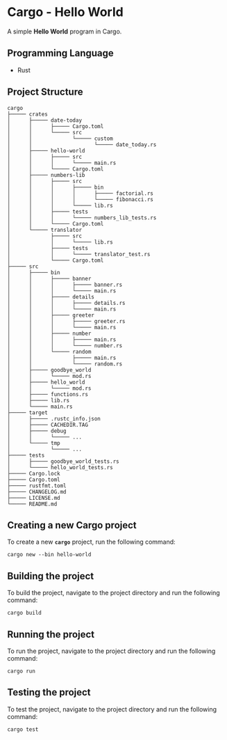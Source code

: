 # Cargo - Hello World

A simple **Hello World** program in Cargo.

## Programming Language

-   Rust

## Project Structure

```plaintext
cargo
├───── crates
│      ├───── date-today
│      │      ├───── Cargo.toml
│      │      └───── src
│      │             └───── custom
│      │                    └───── date_today.rs
│      ├───── hello-world
│      │      ├───── src
│      │      │      └───── main.rs
│      │      └───── Cargo.toml
│      ├───── numbers-lib
│      │      ├───── src
│      │      │      ├───── bin
│      │      │      │      ├───── factorial.rs
│      │      │      │      └───── fibonacci.rs
│      │      │      └───── lib.rs
│      │      ├───── tests
│      │      │      └───── numbers_lib_tests.rs
│      │      └───── Cargo.toml
│      └───── translator
│             ├───── src
│             │      └───── lib.rs
│             ├───── tests
│             │      └───── translator_test.rs
│             └───── Cargo.toml
├───── src
│      ├───── bin
│      │      ├───── banner
│      │      │      ├───── banner.rs
│      │      │      └───── main.rs
│      │      ├───── details
│      │      │      ├───── details.rs
│      │      │      └───── main.rs
│      │      ├───── greeter
│      │      │      ├───── greeter.rs
│      │      │      └───── main.rs
│      │      ├───── number
│      │      │      ├───── main.rs
│      │      │      └───── number.rs
│      │      └───── random
│      │             ├───── main.rs
│      │             └───── random.rs
│      ├───── goodbye_world
│      │      └───── mod.rs
│      ├───── hello_world
│      │      └───── mod.rs
│      ├───── functions.rs
│      ├───── lib.rs
│      └───── main.rs
├───── target
│      ├───── .rustc_info.json
│      ├───── CACHEDIR.TAG
│      ├───── debug
│      │      └───── ...
│      └───── tmp
│             └───── ...
├───── tests
│      ├───── goodbye_world_tests.rs
│      └───── hello_world_tests.rs
├───── Cargo.lock
├───── Cargo.toml
├───── rustfmt.toml
├───── CHANGELOG.md
├───── LICENSE.md
└───── README.md
```

## Creating a new Cargo project

To create a new **`cargo`** project, run the following command:

`cargo new --bin hello-world`

## Building the project

To build the project, navigate to the project directory and run the following
command:

`cargo build`

## Running the project

To run the project, navigate to the project directory and run the following
command:

`cargo run`

## Testing the project

To test the project, navigate to the project directory and run the following
command:

`cargo test`
